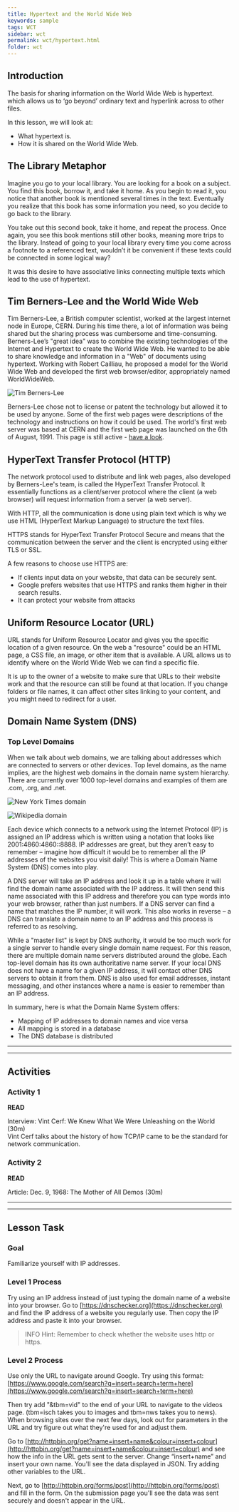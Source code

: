 ```yaml
---
title: Hypertext and the World Wide Web
keywords: sample
tags: WCT
sidebar: wct
permalink: wct/hypertext.html
folder: wct
---
```


## Introduction

The basis for sharing information on the World Wide Web is hypertext. which allows us to ‘go beyond’ ordinary text and hyperlink across to other files.

In this lesson, we will look at:

- What hypertext is.
- How it is shared on the World Wide Web.

## The Library Metaphor

Imagine you go to your local library. You are looking for a book on a subject. You find this book, borrow it, and take it home. As you begin to read it, you notice that another book is mentioned several times in the text. Eventually you realize that this book has some information you need, so you decide to go back to the library.

You take out this second book, take it home, and repeat the process. Once again, you see this book mentions still other books, meaning more trips to the library. Instead of going to your local library every time you come across a footnote to a referenced text, wouldn’t it be convenient if these texts could be connected in some logical way?

It was this desire to have associative links connecting multiple texts which lead to the use of hypertext.

## Tim Berners-Lee and the World Wide Web

Tim Berners-Lee, a British computer scientist, worked at the largest internet node in Europe, CERN. During his time there, a lot of information was being shared but the sharing process was cumbersome and time-consuming. Berners-Lee’s "great idea" was to combine the existing technologies of the Internet and Hypertext to create the World Wide Web. He wanted to be able to share knowledge and information in a "Web" of documents using hypertext. Working with Robert Cailliau, he proposed a model for the World Wide Web and developed the first web browser/editor, appropriately named WorldWideWeb.

![Tim Berners-Lee](../../images/wct/wct-tim-berners-lee.jpg)

Berners-Lee chose not to license or patent the technology but allowed it to be used by anyone. Some of the first web pages were descriptions of the technology and instructions on how it could be used. The world's first web server was based at CERN and the first web page was launched on the 6th of August, 1991. This page is still active - [have a look](http://info.cern.ch/hypertext/WWW/TheProject.html).

## HyperText Transfer Protocol (HTTP)

The network protocol used to distribute and link web pages, also developed by Berners-Lee's team, is called the HyperText Transfer Protocol. It essentially functions as a client/server protocol where the client (a web browser) will request information from a server (a web server).

With HTTP, all the communication is done using plain text which is why we use HTML (HyperText Markup Language) to structure the text files.

HTTPS stands for HyperText Transfer Protocol Secure and means that the communication between the server and the client is encrypted using either TLS or SSL.

A few reasons to choose use HTTPS are:

- If clients input data on your website, that data can be securely sent.
- Google prefers websites that use HTTPS and ranks them higher in their search results.
- It can protect your website from attacks

## Uniform Resource Locator (URL)

URL stands for Uniform Resource Locator and gives you the specific location of a given resource. On the web a "resource" could be an HTML page, a CSS file, an image, or other item that is available. A URL allows us to identify where on the World Wide Web we can find a specific file.

It is up to the owner of a website to make sure that URLs to their website work and that the resource can still be found at that location. If you change folders or file names, it can affect other sites linking to your content, and you might need to redirect for a user.

## Domain Name System (DNS)

### Top Level Domains

When we talk about web domains, we are talking about addresses which are connected to servers or other devices. Top level domains, as the name implies, are the highest web domains in the domain name system hierarchy. There are currently over 1000 top-level domains and examples of them are .com, .org, and .net.

![New York Times domain](../../images/wct/wct-nytimes.png)

![Wikipedia domain](../../images/wct/wct-wikipedia.png)

Each device which connects to a network using the Internet Protocol (IP) is assigned an IP address which is written using a notation that looks like 2001:4860:4860::8888. IP addresses are great, but they aren’t easy to remember – imagine how difficult it would be to remember all the IP addresses of the websites you visit daily! This is where a Domain Name System (DNS) comes into play.

A DNS server will take an IP address and look it up in a table where it will find the domain name associated with the IP address. It will then send this name associated with this IP address and therefore you can type words into your web browser, rather than just numbers. If a DNS server can find a name that matches the IP number, it will work. This also works in reverse – a DNS can translate a domain name to an IP address and this process is referred to as resolving.

While a "master list" is kept by DNS authority, it would be too much work for a single server to handle every single domain name request. For this reason, there are multiple domain name servers distributed around the globe. Each top-level domain has its own authoritative name server. If your local DNS does not have a name for a given IP address, it will contact other DNS servers to obtain it from them. DNS is also used for email addresses, instant messaging, and other instances where a name is easier to remember than an IP address.

In summary, here is what the Domain Name System offers:

- Mapping of IP addresses to domain names and vice versa
- All mapping is stored in a database
- The DNS database is distributed

<hr>

<hr>

## Activities

### Activity 1

**READ**

Interview: Vint Cerf: We Knew What We Were Unleashing on the World (30m)  
Vint Cerf talks about the history of how TCP/IP came to be the standard for network communication.

### Activity 2

**READ**

Article: Dec. 9, 1968: The Mother of All Demos (30m)

<hr>

<hr>

## Lesson Task

### Goal

Familiarize yourself with IP addresses.

### Level 1 Process

Try using an IP address instead of just typing the domain name of a website into your browser. Go to [https://dnschecker.org](https://dnschecker.org) and find the IP address of a website you regularly use. Then copy the IP address and paste it into your browser.

> INFO Hint: Remember to check whether the website uses http or https.

### Level 2 Process

Use only the URL to navigate around Google. Try using this format: [https://www.google.com/search?q=insert+search+term+here](https://www.google.com/search?q=insert+search+term+here)

Then try add "&tbm=vid" to the end of your URL to navigate to the videos page. (tbm=isch takes you to images and tbm=nws takes you to news). When browsing sites over the next few days, look out for parameters in the URL and try figure out what they're used for and adjust them.

Go to [http://httpbin.org/get?name=insert+name&colour=insert+colour](http://httpbin.org/get?name=insert+name&colour=insert+colour) and see how the info in the URL gets sent to the server. Change “insert+name” and insert your own name. You'll see the data displayed in JSON. Try adding other variables to the URL.

Next, go to [http://httpbin.org/forms/post](http://httpbin.org/forms/post) and fill in the form. On the submission page you'll see the data was sent securely and doesn't appear in the URL.
